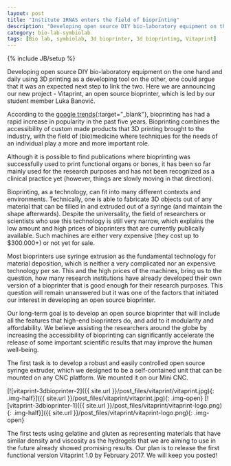 ```yaml
---
layout: post
title: "Institute IRNAS enters the field of bioprinting"
description: "Developing open source DIY bio-laboratory equipment on the one hand and daily using 3D printing as a developing tool on the other, one could argue that it was an expected next step to link the two. Here we are announcing our new project - Vitaprint, an open source bioprinter."
category: bio-lab-symbiolab
tags: [Bio lab, symbiolab, 3d bioprinter, 3d bioprinting, Vitaprint]
---
```

{% include JB/setup %}


Developing open source DIY bio-laboratory equipment on the one hand and daily using 3D printing as a developing tool on the other, one could argue that it was an expected next step to link the two. Here we are announcing our new project - Vitaprint, an open source bioprinter, which is led by our student member Luka Banović.

According to the [google trends](https://www.google.com/trends/explore?date=all&q=bioprinting){:target="_blank"}, bioprinting has had a rapid increase in popularity in the past five years. Bioprinting combines the accessibility of custom made products that 3D printing brought to  the industry, with the field of (bio)medicine where techniques for the needs of an individual play a more and more important role.

Although it is possible to find publications where bioprinting was successfully used to print functional organs or bones, it has been so far mainly used for the research purposes and has not been recognized as a clinical practice yet (however, things are slowly moving in that direction).

Bioprinting, as a technology, can fit into many different contexts and environments. Technically, one is able to fabricate 3D objects out of any material that can be filled in and extruded out of a syringe (and maintain the shape afterwards). Despite the universality, the field of researchers or scientists who use this technology is still very narrow, which explains the low amount and high prices of bioprinters that are currently publically available. Such machines are either very expensive (they cost up to $300.000+) or not yet for sale.

Most bioprinters use syringe extrusion as the fundamental technology for material deposition, which is neither a very complicated nor an expensive technology per se. This and the high prices of the machines, bring us to the question, how many research institutions have already developed their own version of a bioprinter that is good enough for their research purposes. This question will remain unanswered but it was one of the factors that initiated our interest in developing an open source bioprinter.

Our long-term goal is to develop an open source bioprinter that will include all the features that high-end bioprinters do, and add to it modularity and affordability. We believe assisting the researchers around the globe by increasing the accessibility of bioprinting can significantly accelerate the release of some important scientific results that may improve the human well-being.

The first task is to develop a robust and easily controlled open source syringe extruder, which we designed to be a self-contained unit that can be mounted on any CNC platform. We mounted it on our Mini CNC.

[![vitaprint-3dbioprinter-2]({{ site.url }}/post_files/vitaprint/vitaprint.jpg){: .img-half}]({{ site.url }}/post_files/vitaprint/vitaprint.jpg){: .img-open}
[![vitaprint-3dbioprinter-1]({{ site.url }}/post_files/vitaprint/vitaprint-logo.png){: .img-half}]({{ site.url }}/post_files/vitaprint/vitaprint-logo.png){: .img-open}

The first tests using gelatine and gluten as representing materials that have similar density and viscosity as the hydrogels that we are aiming to use in the future already showed promising results. Our plan is to release the first functional version Vitaprint 1.0 by February 2017. We will keep you posted! 






